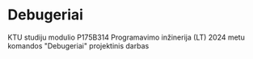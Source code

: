 # Debugeriai
KTU studiju modulio P175B314 Programavimo inžinerija (LT) 2024 metu komandos "Debugeriai" projektinis darbas
